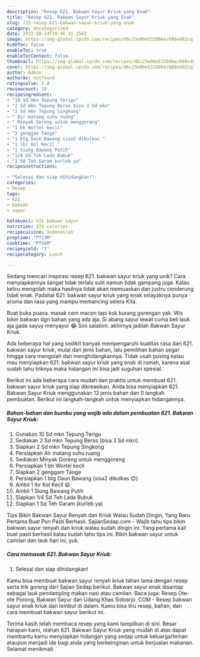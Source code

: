 ```yaml
---
description: "Resep 621. Bakwan Sayur Kriuk yang Enak"
title: "Resep 621. Bakwan Sayur Kriuk yang Enak"
slug: 722-resep-621-bakwan-sayur-kriuk-yang-enak
category: Uncategorized
date: 2022-10-24T19:46:31.156Z
image: https://img-global.cpcdn.com/recipes/d6c23e00e532896e/680x482cq70/621-bakwan-sayur-kriuk-foto-resep-utama.jpg
hideToc: false
enableToc: true
enableTocContent: false
thumbnail: https://img-global.cpcdn.com/recipes/d6c23e00e532896e/680x482cq70/621-bakwan-sayur-kriuk-foto-resep-utama.jpg
cover: https://img-global.cpcdn.com/recipes/d6c23e00e532896e/680x482cq70/621-bakwan-sayur-kriuk-foto-resep-utama.jpg
author: Admin
authorAv: notfound
ratingvalue: 3.4
reviewcount: 18
recipeingredient:
- "10 Sd mkn Tepung Terigu"
- "2 Sd mkn Tepung Beras bisa 3 Sd mkn"
- "2 Sd mkn Tepung Singkong"
- " Air matang suhu ruang"
- " Minyak Goreng untuk menggoreng"
- "1 bh Wortel kecil"
- "2 genggam Taoge"
- "1 btg Daun Bawang sisa2 dikulkas "
- "1 lbr Kol Kecil "
- "1 Siung Bawang Putih"
- "1/4 Sd Teh Lada Bubuk"
- "1 Sd Teh Garam kurleb ya"
recipeinstructions:

- "Selesai dan siap dihidangkan!"
categories:
- Resep
tags:
- 621
- bakwan
- sayur

katakunci: 621 bakwan sayur 
nutrition: 274 calories
recipecuisine: Indonesian
preptime: "PT13M"
cooktime: "PT56M"
recipeyield: "1"
recipecategory: Lunch

---
```





Sedang mencari inspirasi resep 621. bakwan sayur kriuk yang unik? Cara menyiapkannya sangat tidak terlalu sulit namun tidak gampang juga. Kalau keliru mengolah maka hasilnya tidak akan memuaskan dan justru cenderung tidak enak. Padahal 621. bakwan sayur kriuk yang enak selayaknya punya aroma dan rasa yang mampu memancing selera Kita.





Buat buka puasa. masak cem macen tapi kok kurang gorengan yak. Wis bikin bakwan dgn bahan yang ada aja. Si abang sayur lewat cuma beli lauk aja gada sayuy menyayur 😂 Sim salabim. akhirnya jadilah Bakwan Sayur Kriuk.

Ada beberapa hal yang sedikit banyak mempengaruhi kualitas rasa dari 621. bakwan sayur kriuk, mulai dari jenis bahan, lalu pemilihan bahan segar hingga cara mengolah dan menghidangkannya. Tidak usah pusing kalau mau menyiapkan 621. bakwan sayur kriuk yang enak di rumah, karena asal sudah tahu triknya maka hidangan ini bisa jadi suguhan spesial.






Berikut ini ada beberapa cara mudah dan praktis untuk membuat 621. bakwan sayur kriuk yang siap dikreasikan. Anda bisa menyiapkan 621. Bakwan Sayur Kriuk menggunakan 12 jenis bahan dan 0 langkah pembuatan. Berikut ini langkah-langkah untuk menyiapkan hidangannya.

<!--inarticleads1-->

##### Bahan-bahan dan bumbu yang wajib ada dalam pembuatan 621. Bakwan Sayur Kriuk:

1. Gunakan 10 Sd mkn Tepung Terigu
1. Sediakan 2 Sd mkn Tepung Beras (bisa 3 Sd mkn)
1. Siapkan 2 Sd mkn Tepung Singkong
1. Persiapkan  Air matang suhu ruang
1. Sediakan  Minyak Goreng untuk menggoreng
1. Persiapkan 1 bh Wortel kecil
1. Siapkan 2 genggam Taoge
1. Persiapkan 1 btg Daun Bawang (sisa2 dikulkas 😊)
1. Ambil 1 lbr Kol Kecil 😃
1. Ambil 1 Siung Bawang Putih
1. Siapkan 1/4 Sd Teh Lada Bubuk
1. Siapkan 1 Sd Teh Garam (kurleb ya)


Tips Bikin Bakwan Sayur Renyah dan Kriuk Walau Sudah Dingin, Yang Baru Pertama Buat Pun Pasti Berhasil. SajianSedap.com - Wajib tahu tips bikin bakwan sayur renyah dan kriuk walau sudah dingin ini. Yang pertama kali buat pasti berhasil kalau sudah tahu tips ini. Bikin bakwan sayur untuk camilan dan lauk hari ini, yuk. 

<!--inarticleads2-->

##### Cara memasak 621. Bakwan Sayur Kriuk:


1. Selesai dan siap dihidangkan!

Kamu bisa membuat bakwan sayur renyah kriuk tahan lama dengan resep serta trik goreng dari Sajian Sedap berikut. Bakwan sayur enak disantap sebagai lauk pendamping makan nasi atau camilan. Baca juga: Resep Ote-ote Porong, Bakwan Sayur dan Udang Khas Sidoarjo. COM - Resep bakwan sayur enak kriuk dan lembut di dalam. Kamu bisa tiru resep, bahan, dan cara membuat bakwan sayur berikut ini. 

Terima kasih telah membaca resep yang kami tampilkan di sini. Besar harapan kami, olahan 621. Bakwan Sayur Kriuk yang mudah di atas dapat membantu kamu menyiapkan hidangan yang sedap untuk keluarga/teman ataupun menjadi ide bagi anda yang berkeinginan untuk berjualan makanan. Selamat menikmati
